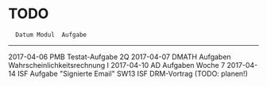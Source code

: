 # TODO

      Datum Modul  Aufgabe
----------- ------ --------------------------------------------------
 2017-04-06 PMB    Testat-Aufgabe 2Q
 2017-04-07 DMATH  Aufgaben Wahrscheinlichkeitsrechnung I
 2017-04-10 AD     Aufgaben Woche 7
 2017-04-14 ISF    Aufgabe "Signierte Email"
       SW13 ISF    DRM-Vortrag (TODO: planen!)
